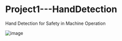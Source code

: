 # Project1---HandDetection
Hand Detection for Safety in Machine Operation

![image](https://github.com/Somnath1998-hub/Project1---HandDetection/assets/83363287/6f554fa6-2be0-4d68-a975-0fe361fb9ac4)
